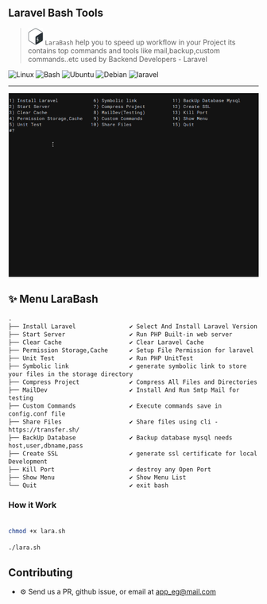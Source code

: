 ## Laravel Bash Tools
 


> <img src="full_colored_dark.png" width="30" ali=" LaraBash "/>   `LaraBash`  help you to speed up workflow in your Project its contains top commands and tools 
 like mail,backup,custom commands..etc  used by Backend Developers - Laravel

![Linux](https://img.shields.io/badge/Linux-FCC624?style=for-the-badge&logo=linux&logoColor=black)
![Bash](https://img.shields.io/badge/GNU%20Bash-4EAA25?style=for-the-badge&logo=GNU%20Bash&logoColor=white)
![Ubuntu](https://img.shields.io/badge/Ubuntu-E95420?style=for-the-badge&logo=ubuntu&logoColor=white)
![Debian](https://img.shields.io/badge/Debian-A81D33?style=for-the-badge&logo=debian&logoColor=white)
![laravel](https://img.shields.io/badge/Laravel-FF2D20?style=for-the-badge&logo=laravel&logoColor=white)

---

![Laravel Bash|100|50](preview.gif) 

## ✨ Menu LaraBash 
    .
    ├── Install Laravel               ✔ Select And Install Laravel Version
    ├── Start Server                  ✔ Run PHP Built-in web server 
    ├── Clear Cache                   ✔ Clear Laravel Cache
    ├── Permission Storage,Cache      ✔ Setup File Permission for laravel
    ├── Unit Test                     ✔ Run PHP UnitTest
    ├── Symbolic link                 ✔ generate symbolic link to store your files in the storage directory 
    ├── Compress Project              ✔ Compress All Files and Directories
    ├── MailDev                       ✔ Install And Run Smtp Mail for testing 
    ├── Custom Commands               ✔ Execute commands save in  config.conf file
    ├── Share Files                   ✔ Share files using cli - https://transfer.sh/
    ├── BackUp Database               ✔ Backup database mysql needs host,user,dbname,pass
    ├── Create SSL                    ✔ generate ssl certificate for local Development
    ├── Kill Port                     ✔ destroy any Open Port 
    ├── Show Menu                     ✔ Show Menu List
    └── Quit                          ✔ exit bash


### How it Work

``` bash

chmod +x lara.sh

./lara.sh

```

## Contributing
- ⚙ Send us a PR, github issue, or email at app_eg@mail.com
